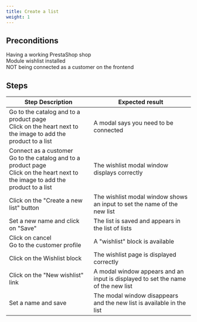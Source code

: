 ```yaml
---
title: Create a list
weight: 1
---
```


## Preconditions

Having a working PrestaShop shop\
Module wishlist installed\
NOT being connected as a customer on the frontend
## Steps
| Step Description | Expected result |
| ----- | ----- |
| Go to the catalog and to a product page<br>Click on the heart next to the image to add the product to a list | A modal says you need to be connected |
| Connect as a customer<br>Go to the catalog and to a product page<br>Click on the heart next to the image to add the product to a list | The wishlist modal window displays correctly |
| Click on the "Create a new list" button | The wishlist modal window shows an input to set the name of the new list |
| Set a new name and click on "Save" | The list is saved and appears in the list of lists |
| Click on cancel<br>Go to the customer profile | A "wishlist" block is available |
| Click on the Wishlist block | The wishlist page is displayed correctly |
| Click on the "New wishlist" link | A modal window appears and an input is displayed to set the name of the new list |
| Set a name and save | The modal window disappears and the new list is available in the list |
